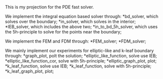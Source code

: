 This is my projection for the PDE fast solver.

We implement the integral equation based solver through:
    *bd_solver, which solves over the boundary;
    *in_solver, which solves in the interior;
    *IEB_solver, which includes the above two;
    *in_to_bd_5h_solver, which uses the 5h-principle to solve for the points near the boundary;

We implement the FEM and FDM through:
    *FEM_solver;
    *FDM_solver;

We mainly implement our experiments for elliptic-like and k-leaf boundary through:
    *graph_plot, polt the solution;
    *elliptic_like_function, solve use IEB;
    *elliptic_like_function_cor, solve with 5h-principle;
    *elliptic_graph_plot, plot;
    *k_leaf_function, solve use IEB;
    *k_leaf_function, solve with 5h-principle;
    *k_leaf_graph_plot, plot;

